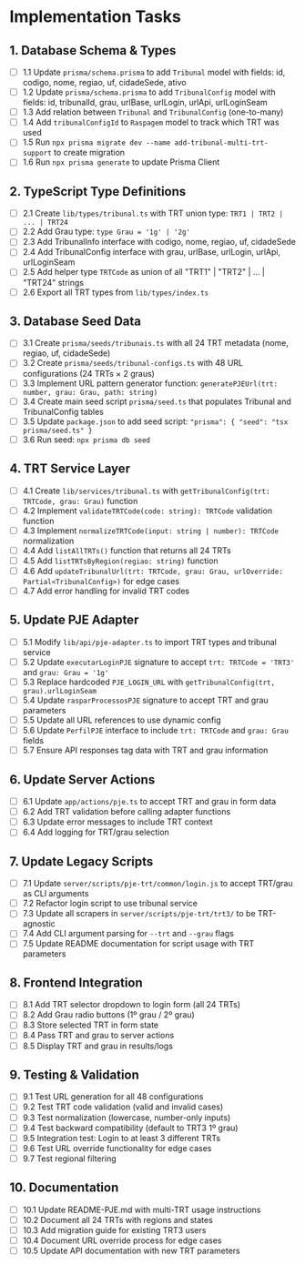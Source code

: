 # Implementation Tasks

## 1. Database Schema & Types

- [ ] 1.1 Update `prisma/schema.prisma` to add `Tribunal` model with fields: id, codigo, nome, regiao, uf, cidadeSede, ativo
- [ ] 1.2 Update `prisma/schema.prisma` to add `TribunalConfig` model with fields: id, tribunalId, grau, urlBase, urlLogin, urlApi, urlLoginSeam
- [ ] 1.3 Add relation between `Tribunal` and `TribunalConfig` (one-to-many)
- [ ] 1.4 Add `tribunalConfigId` to `Raspagem` model to track which TRT was used
- [ ] 1.5 Run `npx prisma migrate dev --name add-tribunal-multi-trt-support` to create migration
- [ ] 1.6 Run `npx prisma generate` to update Prisma Client

## 2. TypeScript Type Definitions

- [ ] 2.1 Create `lib/types/tribunal.ts` with TRT union type: `TRT1 | TRT2 | ... | TRT24`
- [ ] 2.2 Add Grau type: `type Grau = '1g' | '2g'`
- [ ] 2.3 Add TribunalInfo interface with codigo, nome, regiao, uf, cidadeSede
- [ ] 2.4 Add TribunalConfig interface with grau, urlBase, urlLogin, urlApi, urlLoginSeam
- [ ] 2.5 Add helper type `TRTCode` as union of all "TRT1" | "TRT2" | ... | "TRT24" strings
- [ ] 2.6 Export all TRT types from `lib/types/index.ts`

## 3. Database Seed Data

- [ ] 3.1 Create `prisma/seeds/tribunais.ts` with all 24 TRT metadata (nome, regiao, uf, cidadeSede)
- [ ] 3.2 Create `prisma/seeds/tribunal-configs.ts` with 48 URL configurations (24 TRTs × 2 graus)
- [ ] 3.3 Implement URL pattern generator function: `generatePJEUrl(trt: number, grau: Grau, path: string)`
- [ ] 3.4 Create main seed script `prisma/seed.ts` that populates Tribunal and TribunalConfig tables
- [ ] 3.5 Update `package.json` to add seed script: `"prisma": { "seed": "tsx prisma/seed.ts" }`
- [ ] 3.6 Run seed: `npx prisma db seed`

## 4. TRT Service Layer

- [ ] 4.1 Create `lib/services/tribunal.ts` with `getTribunalConfig(trt: TRTCode, grau: Grau)` function
- [ ] 4.2 Implement `validateTRTCode(code: string): TRTCode` validation function
- [ ] 4.3 Implement `normalizeTRTCode(input: string | number): TRTCode` normalization
- [ ] 4.4 Add `listAllTRTs()` function that returns all 24 TRTs
- [ ] 4.5 Add `listTRTsByRegion(regiao: string)` function
- [ ] 4.6 Add `updateTribunalUrl(trt: TRTCode, grau: Grau, urlOverride: Partial<TribunalConfig>)` for edge cases
- [ ] 4.7 Add error handling for invalid TRT codes

## 5. Update PJE Adapter

- [ ] 5.1 Modify `lib/api/pje-adapter.ts` to import TRT types and tribunal service
- [ ] 5.2 Update `executarLoginPJE` signature to accept `trt: TRTCode = 'TRT3'` and `grau: Grau = '1g'`
- [ ] 5.3 Replace hardcoded `PJE_LOGIN_URL` with `getTribunalConfig(trt, grau).urlLoginSeam`
- [ ] 5.4 Update `rasparProcessosPJE` signature to accept TRT and grau parameters
- [ ] 5.5 Update all URL references to use dynamic config
- [ ] 5.6 Update `PerfilPJE` interface to include `trt: TRTCode` and `grau: Grau` fields
- [ ] 5.7 Ensure API responses tag data with TRT and grau information

## 6. Update Server Actions

- [ ] 6.1 Update `app/actions/pje.ts` to accept TRT and grau in form data
- [ ] 6.2 Add TRT validation before calling adapter functions
- [ ] 6.3 Update error messages to include TRT context
- [ ] 6.4 Add logging for TRT/grau selection

## 7. Update Legacy Scripts

- [ ] 7.1 Update `server/scripts/pje-trt/common/login.js` to accept TRT/grau as CLI arguments
- [ ] 7.2 Refactor login script to use tribunal service
- [ ] 7.3 Update all scrapers in `server/scripts/pje-trt/trt3/` to be TRT-agnostic
- [ ] 7.4 Add CLI argument parsing for `--trt` and `--grau` flags
- [ ] 7.5 Update README documentation for script usage with TRT parameters

## 8. Frontend Integration

- [ ] 8.1 Add TRT selector dropdown to login form (all 24 TRTs)
- [ ] 8.2 Add Grau radio buttons (1º grau / 2º grau)
- [ ] 8.3 Store selected TRT in form state
- [ ] 8.4 Pass TRT and grau to server actions
- [ ] 8.5 Display TRT and grau in results/logs

## 9. Testing & Validation

- [ ] 9.1 Test URL generation for all 48 configurations
- [ ] 9.2 Test TRT code validation (valid and invalid cases)
- [ ] 9.3 Test normalization (lowercase, number-only inputs)
- [ ] 9.4 Test backward compatibility (default to TRT3 1º grau)
- [ ] 9.5 Integration test: Login to at least 3 different TRTs
- [ ] 9.6 Test URL override functionality for edge cases
- [ ] 9.7 Test regional filtering

## 10. Documentation

- [ ] 10.1 Update README-PJE.md with multi-TRT usage instructions
- [ ] 10.2 Document all 24 TRTs with regions and states
- [ ] 10.3 Add migration guide for existing TRT3 users
- [ ] 10.4 Document URL override process for edge cases
- [ ] 10.5 Update API documentation with new TRT parameters
